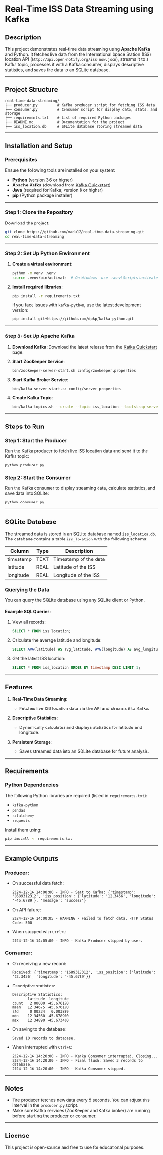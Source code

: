 # Real-Time ISS Data Streaming using Kafka

## Description
This project demonstrates real-time data streaming using **Apache Kafka** and Python. It fetches live data from the International Space Station (ISS) location API (`http://api.open-notify.org/iss-now.json`), streams it to a Kafka topic, processes it with a Kafka consumer, displays descriptive statistics, and saves the data to an SQLite database.

---

## Project Structure
```
real-time-data-streaming/
├── producer.py         # Kafka producer script for fetching ISS data
├── consumer.py         # Consumer script for display data, stats, and storage
├── requirements.txt    # List of required Python packages
├── README.md           # Documentation for the project
├── iss_location.db     # SQLite database storing streamed data
```

---

## Installation and Setup

### Prerequisites
Ensure the following tools are installed on your system:
- **Python** (version 3.6 or higher)
- **Apache Kafka** (download from [Kafka Quickstart](https://kafka.apache.org/quickstart))
- **Java** (required for Kafka; version 8 or higher)
- **pip** (Python package installer)

---

### Step 1: Clone the Repository
Download the project:
```bash
git clone https://github.com/madu12/real-time-data-streaming.git
cd real-time-data-streaming
```

---

### Step 2: Set Up Python Environment
1. **Create a virtual environment**:
   ```bash
   python -m venv .venv
   source .venv/bin/activate  # On Windows, use .venv\Scripts\activate
   ```

2. **Install required libraries**:
   ```bash
   pip install -r requirements.txt
   ```
   If you face issues with `kafka-python`, use the latest development version:
   ```bash
   pip install git+https://github.com/dpkp/kafka-python.git
   ```

---

### Step 3: Set Up Apache Kafka
1. **Download Kafka**:
   Download the latest release from the [Kafka Quickstart](https://kafka.apache.org/quickstart) page.

2. **Start ZooKeeper Service**:
   ```bash
   bin/zookeeper-server-start.sh config/zookeeper.properties
   ```

3. **Start Kafka Broker Service**:
   ```bash
   bin/kafka-server-start.sh config/server.properties
   ```

4. **Create Kafka Topic**:
   ```bash
   bin/kafka-topics.sh --create --topic iss_location --bootstrap-server localhost:9092
   ```

---

## Steps to Run

### Step 1: Start the Producer
Run the Kafka producer to fetch live ISS location data and send it to the Kafka topic:
```bash
python producer.py
```

### Step 2: Start the Consumer
Run the Kafka consumer to display streaming data, calculate statistics, and save data into SQLite:
```bash
python consumer.py
```

---

## SQLite Database

The streamed data is stored in an SQLite database named `iss_location.db`. The database contains a table `iss_location` with the following schema:

| Column     | Type    | Description               |
|------------|---------|---------------------------|
| timestamp  | TEXT    | Timestamp of the data     |
| latitude   | REAL    | Latitude of the ISS       |
| longitude  | REAL    | Longitude of the ISS      |

### Querying the Data
You can query the SQLite database using any SQLite client or Python.

#### Example SQL Queries:
1. View all records:
   ```sql
   SELECT * FROM iss_location;
   ```

2. Calculate the average latitude and longitude:
   ```sql
   SELECT AVG(latitude) AS avg_latitude, AVG(longitude) AS avg_longitude FROM iss_location;
   ```

3. Get the latest ISS location:
   ```sql
   SELECT * FROM iss_location ORDER BY timestamp DESC LIMIT 1;
   ```

---

## Features

1. **Real-Time Data Streaming**:
   - Fetches live ISS location data via the API and streams it to Kafka.

2. **Descriptive Statistics**:
   - Dynamically calculates and displays statistics for latitude and longitude.

3. **Persistent Storage**:
   - Saves streamed data into an SQLite database for future analysis.

---


## Requirements

### Python Dependencies
The following Python libraries are required (listed in `requirements.txt`):
- `kafka-python`
- `pandas`
- `sqlalchemy`
- `requests`

Install them using:
```bash
pip install -r requirements.txt
```

---

## Example Outputs

### Producer:
- On successful data fetch:
  ```
  2024-12-16 14:00:00 - INFO - Sent to Kafka: {'timestamp': '1689312312', 'iss_position': {'latitude': '12.3456', 'longitude': '-45.6789'}, 'message': 'success'}
  ```
- On API failure:
  ```
  2024-12-16 14:00:05 - WARNING - Failed to fetch data. HTTP Status Code: 500
  ```
- When stopped with `Ctrl+C`:
  ```
  2024-12-16 14:05:00 - INFO - Kafka Producer stopped by user.
  ```

### Consumer:
- On receiving a new record:
  ```
  Received: {'timestamp': '1689312312', 'iss_position': {'latitude': '12.3456', 'longitude': '-45.6789'}}
  ```
- Descriptive statistics:
  ```
  Descriptive Statistics:
         latitude  longitude
  count   2.00000 -45.676150
  mean   12.34675 -45.676150
  std     0.00234   0.003889
  min    12.34560 -45.678900
  max    12.34890 -45.673400
  ```
- On saving to the database:
  ```
  Saved 10 records to database.
  ```

- When interrupted with `Ctrl+C`:
  ```
  2024-12-16 14:20:00 - INFO - Kafka Consumer interrupted. Closing...
  2024-12-16 14:20:00 - INFO - Final flush: Saved 3 records to database.
  2024-12-16 14:20:00 - INFO - Kafka Consumer stopped.
  ```

---

## Notes
- The producer fetches new data every 5 seconds. You can adjust this interval in the `producer.py` script.
- Make sure Kafka services (ZooKeeper and Kafka broker) are running before starting the producer or consumer.

---

## License
This project is open-source and free to use for educational purposes.
